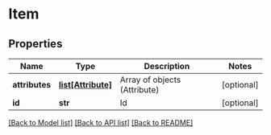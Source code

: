 # Item

## Properties
Name | Type | Description | Notes
------------ | ------------- | ------------- | -------------
**attributes** | [**list[Attribute]**](Attribute.md) | Array of objects (Attribute) | [optional] 
**id** | **str** | Id | [optional] 

[[Back to Model list]](../README.md#documentation-for-models) [[Back to API list]](../README.md#documentation-for-api-endpoints) [[Back to README]](../README.md)


